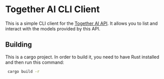 # Together AI CLI Client

This is a simple CLI client for the [Together AI API](https://api.together.xyz/). 
It allows you to list and interact with the models provided by this API.

## Building

This is a cargo project. In order to build it, you need to have Rust installed and then run this command:

```bash
 cargo build -r
```


